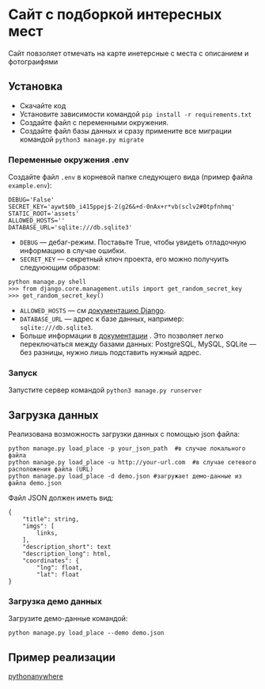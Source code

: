 # Сайт с подборкой интересных мест

Сайт повзоляет отмечать на карте инетерсные с места с описанием и фотограифями

## Установка

- Скачайте код
- Установите зависимости командой `pip install -r requirements.txt`
- Создайте файл с переменными окружения.
- Создайте файл базы данных и сразу примените все миграции командой `python3 manage.py migrate`

### Переменные окружения .env

Создайте файл ``.env`` в корневой папке следующего вида (пример файла ``example.env``):

```
DEBUG='False'
SECRET_KEY='aywt$0b_i415ppej$-2(g26&+d-0nAx+r*vb(sclv2#0tpfnhmq'
STATIC_ROOT='assets'
ALLOWED_HOSTS=''
DATABASE_URL='sqlite:///db.sqlite3'
```

- `DEBUG` — дебаг-режим. Поставьте True, чтобы увидеть отладочную информацию в случае ошибки.
- `SECRET_KEY` — секретный ключ проекта, его можно получуить следуюющим образом:

```
python manage.py shell
>>> from django.core.management.utils import get_random_secret_key
>>> get_random_secret_key()
```

- `ALLOWED_HOSTS` — см [документацию Django](https://docs.djangoproject.com/en/3.1/ref/settings/#allowed-hosts).
- `DATABASE_URL` — адрес к базе данных, например: `sqlite:///db.sqlite3`. 
- Больше информации в [документации](https://github.com/jacobian/dj-database-url#url-schema)
. Это позволяет легко переключаться между базами данных: PostgreSQL, MySQL, SQLite — без разницы, нужно лишь подставить нужный адрес.

### Запуск

Запустите сервер командой `python3 manage.py runserver`  

## Загрузка данных

Реализована возможность загрузки данных с помощью json файла:
```
python manage.py load_place -p your_json_path  #в случае локального файла
python manage.py load_place -u http://your-url.com  #в случае сетевого расположения файла (URL)
python manage.py load_place -d demo.json #загружает демо-данные из файла demo.json

```

Файл JSON должен иметь вид:

```
{
    "title": string,
    "imgs": [
        links,
    ],
    "description_short": text
    "description_long": html,
    "coordinates": {
        "lng": float,
        "lat": float
}
```
### Загрузка демо данных

Загрузите демо-данные командой:

```
python manage.py load_place --demo demo.json
```

## Пример реализации
[pythonanywhere](https://axrasp.pythonanywhere.com/)
